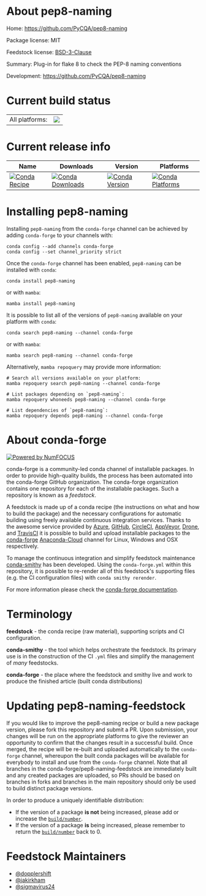 About pep8-naming
=================

Home: https://github.com/PyCQA/pep8-naming

Package license: MIT

Feedstock license: [BSD-3-Clause](https://github.com/conda-forge/pep8-naming-feedstock/blob/main/LICENSE.txt)

Summary: Plug-in for flake 8 to check the PEP-8 naming conventions

Development: https://github.com/PyCQA/pep8-naming

Current build status
====================


<table><tr><td>All platforms:</td>
    <td>
      <a href="https://dev.azure.com/conda-forge/feedstock-builds/_build/latest?definitionId=4054&branchName=main">
        <img src="https://dev.azure.com/conda-forge/feedstock-builds/_apis/build/status/pep8-naming-feedstock?branchName=main">
      </a>
    </td>
  </tr>
</table>

Current release info
====================

| Name | Downloads | Version | Platforms |
| --- | --- | --- | --- |
| [![Conda Recipe](https://img.shields.io/badge/recipe-pep8--naming-green.svg)](https://anaconda.org/conda-forge/pep8-naming) | [![Conda Downloads](https://img.shields.io/conda/dn/conda-forge/pep8-naming.svg)](https://anaconda.org/conda-forge/pep8-naming) | [![Conda Version](https://img.shields.io/conda/vn/conda-forge/pep8-naming.svg)](https://anaconda.org/conda-forge/pep8-naming) | [![Conda Platforms](https://img.shields.io/conda/pn/conda-forge/pep8-naming.svg)](https://anaconda.org/conda-forge/pep8-naming) |

Installing pep8-naming
======================

Installing `pep8-naming` from the `conda-forge` channel can be achieved by adding `conda-forge` to your channels with:

```
conda config --add channels conda-forge
conda config --set channel_priority strict
```

Once the `conda-forge` channel has been enabled, `pep8-naming` can be installed with `conda`:

```
conda install pep8-naming
```

or with `mamba`:

```
mamba install pep8-naming
```

It is possible to list all of the versions of `pep8-naming` available on your platform with `conda`:

```
conda search pep8-naming --channel conda-forge
```

or with `mamba`:

```
mamba search pep8-naming --channel conda-forge
```

Alternatively, `mamba repoquery` may provide more information:

```
# Search all versions available on your platform:
mamba repoquery search pep8-naming --channel conda-forge

# List packages depending on `pep8-naming`:
mamba repoquery whoneeds pep8-naming --channel conda-forge

# List dependencies of `pep8-naming`:
mamba repoquery depends pep8-naming --channel conda-forge
```


About conda-forge
=================

[![Powered by
NumFOCUS](https://img.shields.io/badge/powered%20by-NumFOCUS-orange.svg?style=flat&colorA=E1523D&colorB=007D8A)](https://numfocus.org)

conda-forge is a community-led conda channel of installable packages.
In order to provide high-quality builds, the process has been automated into the
conda-forge GitHub organization. The conda-forge organization contains one repository
for each of the installable packages. Such a repository is known as a *feedstock*.

A feedstock is made up of a conda recipe (the instructions on what and how to build
the package) and the necessary configurations for automatic building using freely
available continuous integration services. Thanks to the awesome service provided by
[Azure](https://azure.microsoft.com/en-us/services/devops/), [GitHub](https://github.com/),
[CircleCI](https://circleci.com/), [AppVeyor](https://www.appveyor.com/),
[Drone](https://cloud.drone.io/welcome), and [TravisCI](https://travis-ci.com/)
it is possible to build and upload installable packages to the
[conda-forge](https://anaconda.org/conda-forge) [Anaconda-Cloud](https://anaconda.org/)
channel for Linux, Windows and OSX respectively.

To manage the continuous integration and simplify feedstock maintenance
[conda-smithy](https://github.com/conda-forge/conda-smithy) has been developed.
Using the ``conda-forge.yml`` within this repository, it is possible to re-render all of
this feedstock's supporting files (e.g. the CI configuration files) with ``conda smithy rerender``.

For more information please check the [conda-forge documentation](https://conda-forge.org/docs/).

Terminology
===========

**feedstock** - the conda recipe (raw material), supporting scripts and CI configuration.

**conda-smithy** - the tool which helps orchestrate the feedstock.
                   Its primary use is in the construction of the CI ``.yml`` files
                   and simplify the management of *many* feedstocks.

**conda-forge** - the place where the feedstock and smithy live and work to
                  produce the finished article (built conda distributions)


Updating pep8-naming-feedstock
==============================

If you would like to improve the pep8-naming recipe or build a new
package version, please fork this repository and submit a PR. Upon submission,
your changes will be run on the appropriate platforms to give the reviewer an
opportunity to confirm that the changes result in a successful build. Once
merged, the recipe will be re-built and uploaded automatically to the
`conda-forge` channel, whereupon the built conda packages will be available for
everybody to install and use from the `conda-forge` channel.
Note that all branches in the conda-forge/pep8-naming-feedstock are
immediately built and any created packages are uploaded, so PRs should be based
on branches in forks and branches in the main repository should only be used to
build distinct package versions.

In order to produce a uniquely identifiable distribution:
 * If the version of a package **is not** being increased, please add or increase
   the [``build/number``](https://docs.conda.io/projects/conda-build/en/latest/resources/define-metadata.html#build-number-and-string).
 * If the version of a package **is** being increased, please remember to return
   the [``build/number``](https://docs.conda.io/projects/conda-build/en/latest/resources/define-metadata.html#build-number-and-string)
   back to 0.

Feedstock Maintainers
=====================

* [@dopplershift](https://github.com/dopplershift/)
* [@jakirkham](https://github.com/jakirkham/)
* [@sigmavirus24](https://github.com/sigmavirus24/)

